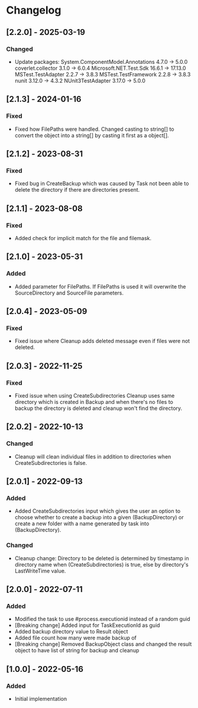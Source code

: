 # Changelog

## [2.2.0] - 2025-03-19
### Changed
- Update packages:
  System.ComponentModel.Annotations  4.7.0  -> 5.0.0
  coverlet.collector                 3.1.0  -> 6.0.4
  Microsoft.NET.Test.Sdk             16.6.1 -> 17.13.0
  MSTest.TestAdapter                 2.2.7  -> 3.8.3
  MSTest.TestFramework               2.2.8  -> 3.8.3
  nunit                              3.12.0 -> 4.3.2
  NUnit3TestAdapter                  3.17.0 -> 5.0.0

## [2.1.3] - 2024-01-16
### Fixed
- Fixed how FilePaths were handled. Changed casting to string[] to convert the object into a string[] by casting it first as a object[].

## [2.1.2] - 2023-08-31
### Fixed
- Fixed bug in CreateBackup which was caused by Task not been able to delete the directory if there are directories present.

## [2.1.1] - 2023-08-08
### Fixed
- Added check for implicit match for the file and filemask.

## [2.1.0] - 2023-05-31
### Added
- Added parameter for FilePaths. If FilePaths is used it will overwrite the SourceDirectory and SourceFile parameters.

## [2.0.4] - 2023-05-09
### Fixed
- Fixed issue where Cleanup adds deleted message even if files were not deleted.

## [2.0.3] - 2022-11-25
### Fixed
- Fixed issue when using CreateSubdirectories Cleanup uses same directory which is created in Backup and when there's no files to backup the directory is deleted and cleanup won't find the directory.

## [2.0.2] - 2022-10-13
### Changed
- Cleanup will clean individual files in addition to directories when CreateSubdirectories is false.

## [2.0.1] - 2022-09-13
### Added
- Added CreateSubdirectories input which gives the user an option to choose whether to create a backup into a given (BackupDirectory) or create a new folder with a name generated by task into (BackupDirectory).
### Changed
- Cleanup change: Directory to be deleted is determined by timestamp in directory name when (CreateSubdirectories) is true, else by directory's LastWriteTime value.

## [2.0.0] - 2022-07-11
### Added
- Modified the task to use #process.executionid instead of a random guid
- [Breaking change] Added input for TaskExecutionId as guid
- Added backup directory value to Result object
- Added file count how many were made backup of
- [Breaking change] Removed BackupObject class and changed the result object to have list of string for backup and cleanup

## [1.0.0] - 2022-05-16
### Added
- Initial implementation